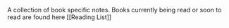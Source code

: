 A collection of book specific notes. Books currently being read or soon to read are found here [[Reading List]]
